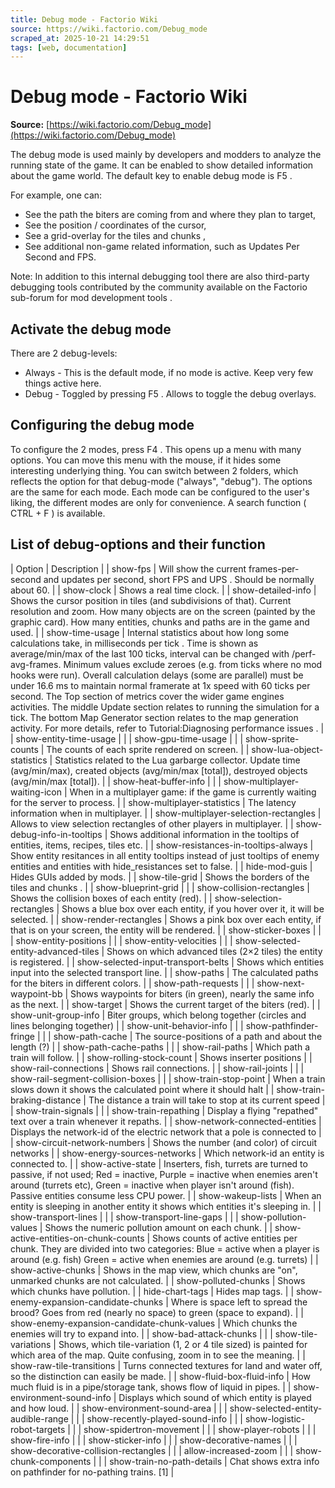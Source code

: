```yaml
---
title: Debug mode - Factorio Wiki
source: https://wiki.factorio.com/Debug_mode
scraped_at: 2025-10-21 14:29:51
tags: [web, documentation]
---
```


# Debug mode - Factorio Wiki

**Source:** [https://wiki.factorio.com/Debug_mode](https://wiki.factorio.com/Debug_mode)

The debug mode is used mainly by developers and modders to analyze the running state of the game. It can be enabled to show detailed information about the game world. The default key to enable debug mode is F5 .

For example, one can:

- See the path the biters are coming from and where they plan to target,
- See the position / coordinates of the cursor,
- See a grid-overlay for the tiles and chunks ,
- See additional non-game related information, such as Updates Per Second and FPS.

Note: In addition to this internal debugging tool there are also third-party debugging tools contributed by the community available on the Factorio sub-forum for mod development tools .

## Activate the debug mode

There are 2 debug-levels:

- Always - This is the default mode, if no mode is active. Keep very few things active here.
- Debug - Toggled by pressing F5 . Allows to toggle the debug overlays.

## Configuring the debug mode

To configure the 2 modes, press F4 . This opens up a menu with many options. You can move this menu with the mouse, if it hides some interesting underlying thing. You can switch between 2 folders, which reflects the option for that debug-mode ("always", "debug"). The options are the same for each mode. Each mode can be configured to the user's liking, the different modes are only for convenience. A search function ( CTRL + F ) is available.

## List of debug-options and their function

| Option | Description |
| show-fps | Will show the current frames-per-second and updates per second, short FPS and UPS . Should be normally about 60. |
| show-clock | Shows a real time clock. |
| show-detailed-info | Shows the cursor position in tiles (and subdivisions of that). Current resolution and zoom. How many objects are on the screen (painted by the graphic card). How many entities, chunks and paths are in the game and used. |
| show-time-usage | Internal statistics about how long some calculations take, in milliseconds per tick . Time is shown as average/min/max of the last 100 ticks, interval can be changed with /perf-avg-frames. Minimum values exclude zeroes (e.g. from ticks where no mod hooks were run). Overall calculation delays (some are parallel) must be under 16.6 ms to maintain normal framerate at 1x speed with 60 ticks per second. The Top section of metrics cover the wider game engines activities. The middle Update section relates to running the simulation for a tick. The bottom Map Generator section relates to the map generation activity. For more details, refer to Tutorial:Diagnosing performance issues . |
| show-entity-time-usage |  |
| show-gpu-time-usage |  |
| show-sprite-counts | The counts of each sprite rendered on screen. |
| show-lua-object-statistics | Statistics related to the Lua garbarge collector. Update time (avg/min/max), created objects (avg/min/max [total]), destroyed objects (avg/min/max [total]). |
| show-heat-buffer-info |  |
| show-multiplayer-waiting-icon | When in a multiplayer game: if the game is currently waiting for the server to process. |
| show-multiplayer-statistics | The latency information when in multiplayer. |
| show-multiplayer-selection-rectangles | Allows to view selection rectangles of other players in multiplayer. |
| show-debug-info-in-tooltips | Shows additional information in the tooltips of entities, items, recipes, tiles etc. |
| show-resistances-in-tooltips-always | Show entity resitances in all entity tooltips instead of just tooltips of enemy entities and entities with hide_resistances set to false. |
| hide-mod-guis | Hides GUIs added by mods. |
| show-tile-grid | Shows the borders of the tiles and chunks . |
| show-blueprint-grid |  |
| show-collision-rectangles | Shows the collision boxes of each entity (red). |
| show-selection-rectangles | Shows a blue box over each entity, if you hover over it, it will be selected. |
| show-render-rectangles | Shows a pink box over each entity, if that is on your screen, the entity will be rendered. |
| show-sticker-boxes |  |
| show-entity-positions |  |
| show-entity-velocities |  |
| show-selected-entity-advanced-tiles | Shows on which advanced tiles (2×2 tiles) the entity is registered. |
| show-selected-input-transport-belts | Shows which entities input into the selected transport line. |
| show-paths | The calculated paths for the biters in different colors. |
| show-path-requests |  |
| show-next-waypoint-bb | Shows waypoints for biters (in green), nearly the same info as the next. |
| show-target | Shows the current target of the biters (red). |
| show-unit-group-info | Biter groups, which belong together (circles and lines belonging together) |
| show-unit-behavior-info |  |
| show-pathfinder-fringe |  |
| show-path-cache | The source-positions of a path and about the length (?) |
| show-path-cache-paths |  |
| show-rail-paths | Which path a train will follow. |
| show-rolling-stock-count | Shows inserter positions |
| show-rail-connections | Shows rail connections. |
| show-rail-joints |  |
| show-rail-segment-collision-boxes |  |
| show-train-stop-point | When a train slows down it shows the calculated point where it should halt |
| show-train-braking-distance | The distance a train will take to stop at its current speed |
| show-train-signals |  |
| show-train-repathing | Display a flying "repathed" text over a train whenever it repaths. |
| show-network-connected-entities | Displays the network-id of the electric network that a pole is connected to |
| show-circuit-network-numbers | Shows the number (and color) of circuit networks |
| show-energy-sources-networks | Which network-id an entity is connected to. |
| show-active-state | Inserters, fish, turrets are turned to passive, if not used; Red = inactive, Purple = inactive when enemies aren't around (turrets etc), Green = inactive when player isn't around (fish). Passive entities consume less CPU power. |
| show-wakeup-lists | When an entity is sleeping in another entity it shows which entities it's sleeping in. |
| show-transport-lines |  |
| show-transport-line-gaps |  |
| show-pollution-values | Shows the numeric pollution amount on each chunk. |
| show-active-entities-on-chunk-counts | Shows counts of active entities per chunk. They are divided into two categories: Blue = active when a player is around (e.g. fish) Green = active when enemies are around (e.g. turrets) |
| show-active-chunks | Shows in the map view, which chunks are "on", unmarked chunks are not calculated. |
| show-polluted-chunks | Shows which chunks have pollution. |
| hide-chart-tags | Hides map tags. |
| show-enemy-expansion-candidate-chunks | Where is space left to spread the brood? Goes from red (nearly no space) to green (space to expand). |
| show-enemy-expansion-candidate-chunk-values | Which chunks the enemies will try to expand into. |
| show-bad-attack-chunks |  |
| show-tile-variations | Shows, which tile-variation (1, 2 or 4 tile sized) is painted for which area of the map. Quite confusing, zoom in to see the meaning. |
| show-raw-tile-transitions | Turns connected textures for land and water off, so the distinction can easily be made. |
| show-fluid-box-fluid-info | How much fluid is in a pipe/storage tank, shows flow of liquid in pipes. |
| show-environment-sound-info | Displays which sound of which entity is played and how loud. |
| show-environment-sound-area |  |
| show-selected-entity-audible-range |  |
| show-recently-played-sound-info |  |
| show-logistic-robot-targets |  |
| show-spidertron-movement |  |
| show-player-robots |  |
| show-fire-info |  |
| show-sticker-info |  |
| show-decorative-names |  |
| show-decorative-collision-rectangles |  |
| allow-increased-zoom |  |
| show-chunk-components |  |
| show-train-no-path-details | Chat shows extra info on pathfinder for no-pathing trains. [1] |
